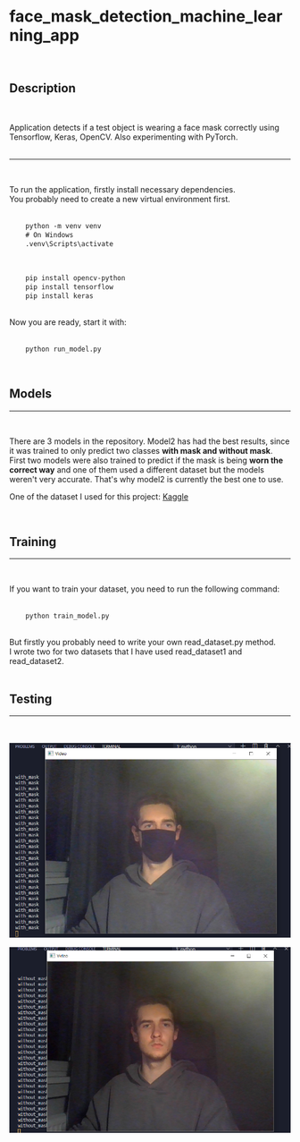 # face_mask_detection_machine_learning_app

<br>

## Description

<br>

Application detects if a test object is wearing a face mask correctly using Tensorflow, Keras, OpenCV. Also experimenting with PyTorch.
<br><br>

---

<br>

To run the application, firstly install necessary dependencies.<br>
You probably need to create a new virtual environment first.<br><br>

        python -m venv venv
        # On Windows
        .venv\Scripts\activate

<br>

        pip install opencv-python
        pip install tensorflow
        pip install keras

<br>
Now you are ready, start it with:
<br><br>

        python run_model.py

<br>

## Models

---

<br>

There are 3 models in the repository. Model2 has had the best results, since it was trained to only predict two classes **with mask and without mask**. First two models were also trained to predict if the mask is being **worn the correct way** and one of them used a different dataset but the models weren't very accurate. That's why model2 is currently the best one to use.

One of the dataset I used for this project: [Kaggle](https://www.kaggle.com/andrewmvd/face-mask-detection)

<br>

## Training

---

<br>

If you want to train your dataset, you need to run the following command:
<br><br>

        python train_model.py

<br>
But firstly you probably need to write your own read_dataset.py method.<br> I wrote two for two datasets that I have used read_dataset1 and read_dataset2.
<br><Br>

## Testing

---
<br><Br>
<img src="git_images/withh.png" class="img-responsive" alt="">

<img src="git_images/withoutt.png" class="img-responsive" alt="">

